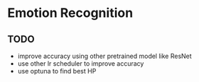 # Emotion Recognition

## TODO
- improve accuracy using other pretrained model like ResNet
- use other lr scheduler to improve accuracy
- use optuna to find best HP